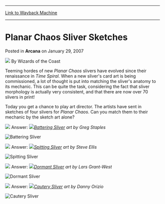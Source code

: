 
---
[Link to Wayback Machine](https://web.archive.org/web/20211024170524/https://magic.wizards.com/en/articles/archive/arcana/planar-chaos-sliver-sketches-2007-01-29)

[_metadata_:author]:- "Wizards of the Coast"
[_metadata_:description]:- "Teeming hordes of new Planar Chaos slivers have evolved since their renaissance in Time Spiral. When a new sliver's card art is being commissioned, a lot of thought is put into matching the sliver's anatomy to its mechanic. This can be quite the task, considering the fact that sliver morphology is actually very consistent, and that there are now over 70 slivers in print! Today"
[_metadata_:generator]:- "Drupal 7 (http://drupal.org)"
[_metadata_:node]:- "705991"
[_metadata_:publish_date]:- "2007-01-29"
[_metadata_:source]:- "div-main-content"
[_metadata_:title]:- "Planar Chaos Sliver Sketches"
[_metadata_:wayback_capture_timestamp]:- "2021-10-24 17:05:24"
[_metadata_:wayback_raw_url]:- "https://web.archive.org/web/20211024170524id_/https://magic.wizards.com/en/articles/archive/arcana/planar-chaos-sliver-sketches-2007-01-29"
[_metadata_:wayback_url]:- "https://magic.wizards.com/en/articles/archive/arcana/planar-chaos-sliver-sketches-2007-01-29"
---


Planar Chaos Sliver Sketches
============================



 Posted in **Arcana**
 on January 29, 2007 






![](https://media.magic.wizards.com/styles/auth_small/public/images/person/wizards_author.jpg)
By Wizards of the Coast











Teeming hordes of new *Planar Chaos* slivers have evolved since their renaissance in *Time Spiral*. When a new sliver's card art is being commissioned, a lot of thought is put into matching the sliver's anatomy to its mechanic. This can be quite the task, considering the fact that sliver morphology is actually very consistent, and that there are now over 70 slivers in print!


Today you get a chance to play art director. The artists have sent in sketches of four slivers for *Planar Chaos*. Can you match them to their mechanic by the sketch art alone?



![](https://media.magic.wizards.com/image_legacy_migration/magic/images/mtgcom/arcana/1258_BatteringSliverSketch.jpg)
Answer:
![](https://media.magic.wizards.com/image_legacy_migration/magic/images/mtgcom/arcana/1258_BatteringSliverFinal.jpg)*[Battering Sliver](https://gatherer.wizards.com/Pages/Card/Details.aspx?name=Battering+Sliver) art by Greg Staples*



![Battering Sliver](http://gatherer.wizards.com/Handlers/Image.ashx?type=card&name=Battering+Sliver)
  
  

![](https://media.magic.wizards.com/image_legacy_migration/magic/images/mtgcom/arcana/1258_SpittingSliverSketch.jpg)
Answer:
![](https://media.magic.wizards.com/image_legacy_migration/magic/images/mtgcom/arcana/1258_SpittingSliverFinal.jpg)*[Spitting Sliver](https://gatherer.wizards.com/Pages/Card/Details.aspx?name=Spitting+Sliver) art by Steve Ellis*



![Spitting Sliver](http://gatherer.wizards.com/Handlers/Image.ashx?type=card&name=Spitting+Sliver)
  
  

![](https://media.magic.wizards.com/image_legacy_migration/magic/images/mtgcom/arcana/1258_DormantSliverSketch.jpg)
Answer:
![](https://media.magic.wizards.com/image_legacy_migration/magic/images/mtgcom/arcana/1258_DormantSliverFinal.jpg)*[Dormant Sliver](https://gatherer.wizards.com/Pages/Card/Details.aspx?name=Dormant+Sliver) art by Lars Grant-West*



![Dormant Sliver](http://gatherer.wizards.com/Handlers/Image.ashx?type=card&name=Dormant+Sliver)
  
  

![](https://media.magic.wizards.com/image_legacy_migration/magic/images/mtgcom/arcana/1258_CauterySliverSketch.jpg)
Answer:
![](https://media.magic.wizards.com/image_legacy_migration/magic/images/mtgcom/arcana/1258_CauterySliverFinal.jpg)*[Cautery Sliver](https://gatherer.wizards.com/Pages/Card/Details.aspx?name=Cautery+Sliver) art by Danny Orizio*



![Cautery Sliver](http://gatherer.wizards.com/Handlers/Image.ashx?type=card&name=Cautery+Sliver)







